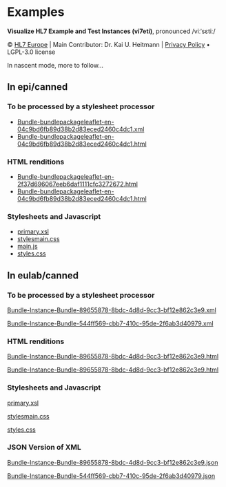# Examples
**Visualize HL7 Example and Test Instances (vi7eti)**, pronounced /viːˈsɛtiː/

© [HL7 Europe](https://hl7europe.org) | Main Contributor: Dr. Kai U. Heitmann | [Privacy Policy](https://hl7europe.eu/privacy-policy-for-hl7-europe/) • LGPL-3.0 license

In nascent mode, more to follow...

## In epi/canned

### To be processed by a stylesheet processor

- [Bundle-bundlepackageleaflet-en-04c9bd6fb89d38b2d83eced2460c4dc1.xml ](epi/canned/Bundle-bundlepackageleaflet-en-04c9bd6fb89d38b2d83eced2460c4dc1.xml)
- [Bundle-bundlepackageleaflet-en-04c9bd6fb89d38b2d83eced2460c4dc1.html ](epi/canned/Bundle-bundlepackageleaflet-en-04c9bd6fb89d38b2d83eced2460c4dc1.html)

### HTML renditions

- [Bundle-bundlepackageleaflet-en-2f37d696067eeb6daf1111cfc3272672.html](epi/canned/Bundle-bundlepackageleaflet-en-2f37d696067eeb6daf1111cfc3272672.html) 
- [Bundle-bundlepackageleaflet-en-04c9bd6fb89d38b2d83eced2460c4dc1.html](epi/canned/Bundle-bundlepackageleaflet-en-04c9bd6fb89d38b2d83eced2460c4dc1.html)

### Stylesheets and Javascript

- [primary.xsl](epi/canned/primary.xsl)  
- [stylesmain.css](epi/canned/stylesmain.css) 
- [main.js](epi/canned/main.js) 
- [styles.css](epi/canned/styles.css) 

## In eulab/canned

### To be processed by a stylesheet processor

[Bundle-Instance-Bundle-89655878-8bdc-4d8d-9cc3-bf12e862c3e9.xml](eulab/canned/Bundle-Instance-Bundle-89655878-8bdc-4d8d-9cc3-bf12e862c3e9.xml)

[Bundle-Instance-Bundle-544ff569-cbb7-410c-95de-2f6ab3d40979.xml](eulab/canned/Bundle-Instance-Bundle-544ff569-cbb7-410c-95de-2f6ab3d40979.xml)  

### HTML renditions

[Bundle-Instance-Bundle-89655878-8bdc-4d8d-9cc3-bf12e862c3e9.html](eulab/canned/Bundle-Instance-Bundle-89655878-8bdc-4d8d-9cc3-bf12e862c3e9.html) 

[Bundle-Instance-Bundle-89655878-8bdc-4d8d-9cc3-bf12e862c3e9.html](eulab/canned/Bundle-Instance-Bundle-89655878-8bdc-4d8d-9cc3-bf12e862c3e9.html)

### Stylesheets and Javascript

[primary.xsl](eulab/canned/primary.xsl) 

[stylesmain.css](eulab/canned/stylesmain.css) 

[styles.css](eulab/canned/styles.css) 

### JSON Version of XML

[Bundle-Instance-Bundle-89655878-8bdc-4d8d-9cc3-bf12e862c3e9.json](eulab/canned/Bundle-Instance-Bundle-89655878-8bdc-4d8d-9cc3-bf12e862c3e9.json)

[Bundle-Instance-Bundle-544ff569-cbb7-410c-95de-2f6ab3d40979.json](eulab/canned/Bundle-Instance-Bundle-544ff569-cbb7-410c-95de-2f6ab3d40979.json)













